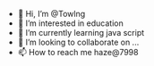 - 👋 Hi, I’m @Towlng
- 👀 I’m interested in education
- 🌱 I’m currently learning java script
- 💞️ I’m looking to collaborate on ...
- 📫 How to reach me haze@7998

<!---
Towlng/Towlng is a ✨ special ✨ repository because its `README.md` (this file) appears on your GitHub profile.
You can click the Preview link to take a look at your changes.
--->
